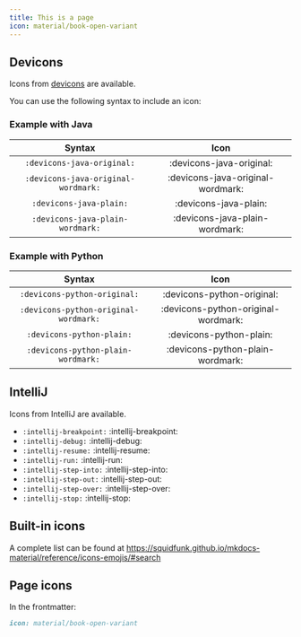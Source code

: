 ```yaml
---
title: This is a page
icon: material/book-open-variant
---
```

## Devicons
Icons from [devicons](https://devicon.dev/) are available.

You can use the following syntax to include an icon:

### Example with Java
| Syntax | Icon |
| :-: | :-: |
| `:devicons-java-original:` | :devicons-java-original: |
| `:devicons-java-original-wordmark:` | :devicons-java-original-wordmark: |
| `:devicons-java-plain:` | :devicons-java-plain: |
| `:devicons-java-plain-wordmark:` | :devicons-java-plain-wordmark: |

### Example with Python
| Syntax | Icon |
| :-: | :-: |
| `:devicons-python-original:` | :devicons-python-original: |
| `:devicons-python-original-wordmark:` | :devicons-python-original-wordmark: |
| `:devicons-python-plain:` | :devicons-python-plain: |
| `:devicons-python-plain-wordmark:` | :devicons-python-plain-wordmark: |

## IntelliJ
Icons from IntelliJ are available.

- `:intellij-breakpoint:` :intellij-breakpoint:
- `:intellij-debug:` :intellij-debug:
- `:intellij-resume:` :intellij-resume:
- `:intellij-run:` :intellij-run:
- `:intellij-step-into:` :intellij-step-into:
- `:intellij-step-out:` :intellij-step-out:
- `:intellij-step-over:` :intellij-step-over:
- `:intellij-stop:` :intellij-stop:



## Built-in icons
A complete list can be found at https://squidfunk.github.io/mkdocs-material/reference/icons-emojis/#search

## Page icons
In the frontmatter:
```md
icon: material/book-open-variant
```

